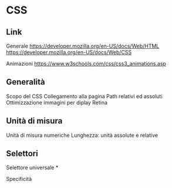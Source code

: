 # CSS

## Link

Generale
https://developer.mozilla.org/en-US/docs/Web/HTML
https://developer.mozilla.org/en-US/docs/Web/CSS

Animazioni
https://www.w3schools.com/css/css3_animations.asp

## Generalità
Scopo del CSS
Collegamento alla pagina
Path relativi ed assoluti 
Ottimizzazione immagini per diplay Retina

## Unità di misura
Unità di misura numeriche
Lunghezza: unità assolute e relative

## Selettori
Selettore universale *

Specificità

